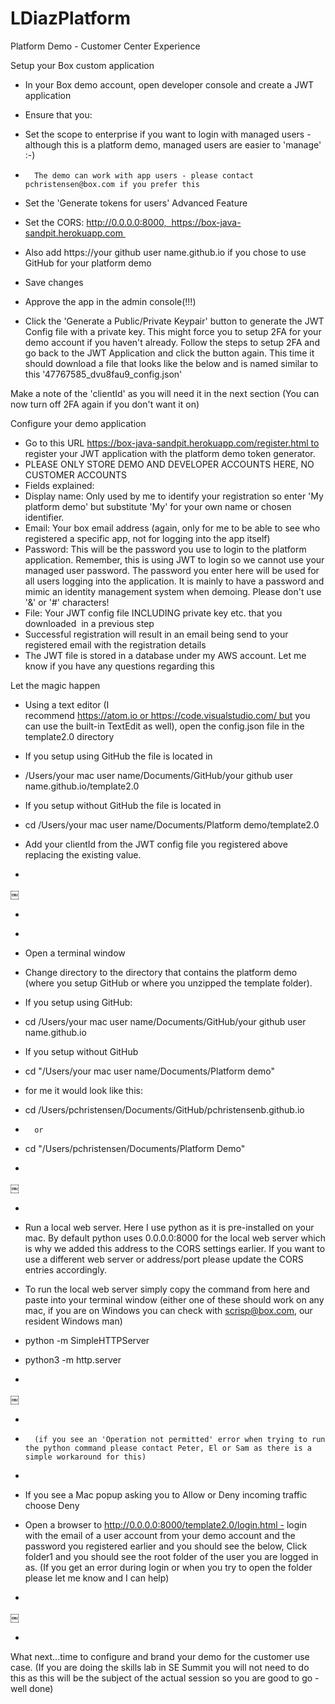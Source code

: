 # LDiazPlatform
 Platform Demo - Customer Center Experience

 Setup your Box custom application

* In your Box demo account, open developer console and create a JWT application 
* Ensure that you:  
* Set the scope to enterprise if you want to login with managed users - although this is a platform demo, managed users are easier to 'manage' :-) 
* 		The demo can work with app users - please contact pchristensen@box.com if you prefer this 
* Set the 'Generate tokens for users' Advanced Feature 
* Set the CORS: http://0.0.0.0:8000,  https://box-java-sandpit.herokuapp.com 
* Also add https://your github user name.github.io if you chose to use GitHub for your platform demo 
* Save changes 
* Approve the app in the admin console(!!!) 

* Click the 'Generate a Public/Private Keypair' button to generate the JWT Config file with a private key. This might force you to setup 2FA for your demo account if you haven't already. Follow the steps to setup 2FA and go back to the JWT Application and click the button again. This time it should download a file that looks like the below and is named similar to this '47767585_dvu8fau9_config.json' 

Make a note of the 'clientId' as you will need it in the next section
(You can now turn off 2FA again if you don't want it on)

Configure your demo application

* Go to this URL https://box-java-sandpit.herokuapp.com/register.html to register your JWT application with the platform demo token generator.  
* PLEASE ONLY STORE DEMO AND DEVELOPER ACCOUNTS HERE, NO CUSTOMER ACCOUNTS 
* Fields explained: 
* Display name: Only used by me to identify your registration so enter 'My platform demo' but substitute 'My' for your own name or chosen identifier. 
* Email: Your box email address (again, only for me to be able to see who registered a specific app, not for logging into the app itself) 
* Password: This will be the password you use to login to the platform application. Remember, this is using JWT to login so we cannot use your managed user password. The password you enter here will be used for all users logging into the application. It is mainly to have a password and mimic an identity management system when demoing. Please don't use '&' or '#' characters! 
* File: Your JWT config file INCLUDING private key etc. that you downloaded  in a previous step 
* Successful registration will result in an email being send to your registered email with the registration details 
* The JWT file is stored in a database under my AWS account. Let me know if you have any questions regarding this 

Let the magic happen
* Using a text editor (I recommend https://atom.io or https://code.visualstudio.com/ but you can use the built-in TextEdit as well), open the config.json file in the template2.0 directory  
* If you setup using GitHub the file is located in 
* /Users/your mac user name/Documents/GitHub/your github user name.github.io/template2.0 
* If you setup without GitHub the file is located in
* cd /Users/your mac user name/Documents/Platform demo/template2.0 
* Add your clientId from the JWT config file you registered above replacing the existing value. 

* 		
￼
*  
* 		 
* Open a terminal window 

* Change directory to the directory that contains the platform demo (where you setup GitHub or where you unzipped the template folder).  
* If you setup using GitHub: 
* cd /Users/your mac user name/Documents/GitHub/your github user name.github.io 
* If you setup without GitHub 
* cd "/Users/your mac user name/Documents/Platform demo" 
* for me it would look like this:  
* cd /Users/pchristensen/Documents/GitHub/pchristensenb.github.io 
* 		or 
* cd "/Users/pchristensen/Documents/Platform Demo" 

* 		
￼
*  
* Run a local web server. Here I use python as it is pre-installed on your mac. By default python uses 0.0.0.0:8000 for the local web server which is why we added this address to the CORS settings earlier. If you want to use a different web server or address/port please update the CORS entries accordingly. 

* To run the local web server simply copy the command from here and paste into your terminal window (either one of these should work on any mac, if you are on Windows you can check with scrisp@box.com, our resident Windows man) 
* python -m SimpleHTTPServer 
* python3 -m http.server 

* 		
￼
*  
* 		(if you see an 'Operation not permitted' error when trying to run the python command please contact Peter, El or Sam as there is a simple workaround for this) 
* 		 
* If you see a Mac popup asking you to Allow or Deny incoming traffic choose Deny 

* Open a browser to http://0.0.0.0:8000/template2.0/login.html - login with the email of a user account from your demo account and the password you registered earlier and you should see the below, Click folder1 and you should see the root folder of the user you are logged in as. (If you get an error during login or when you try to open the folder please let me know and I can help) 

* 		
￼
*  

What next...time to configure and brand your demo for the customer use case. (If you are doing the skills lab in SE Summit you will not need to do this as this will be the subject of the actual session so you are good to go - well done)

